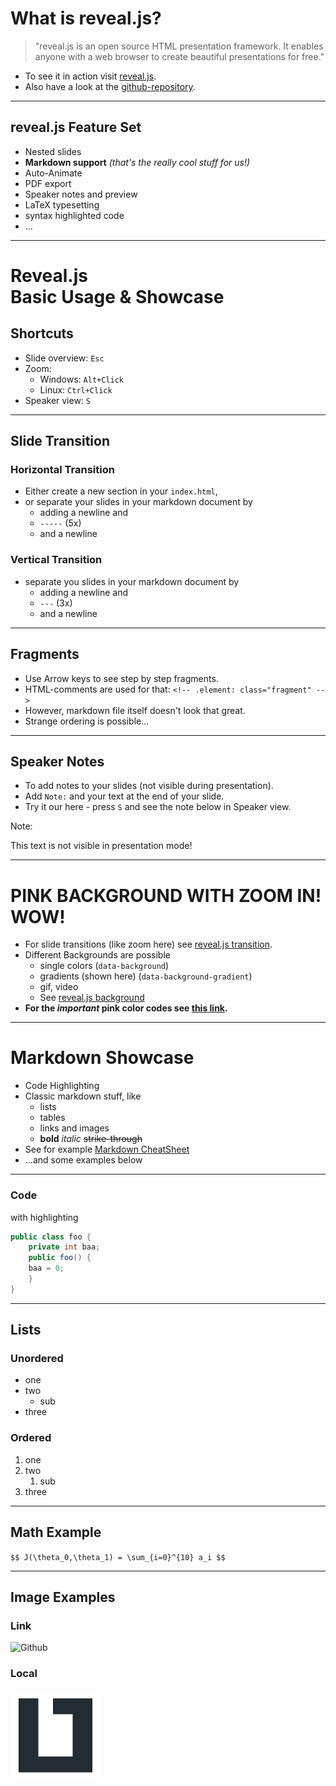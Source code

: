 # What is reveal.js?

> "reveal.js is an open source HTML presentation framework. It enables anyone with a web browser to create beautiful presentations for free."

- To see it in action visit [reveal.js](https://revealjs.com/).
- Also have a look at the [github-repository](https://github.com/hakimel/reveal.js).

---

## reveal.js Feature Set

- Nested slides
- **Markdown support** *(that's the really cool stuff for us!)*
- Auto-Animate
- PDF export
- Speaker notes and preview
- LaTeX typesetting
- syntax highlighted code
- ...

-----

# Reveal.js<br>Basic Usage & Showcase

## Shortcuts

- Slide overview: `Esc`
- Zoom:
  - Windows: `Alt+Click`
  - Linux: `Ctrl+Click`
- Speaker view: `S`

---

## Slide Transition

### Horizontal Transition

- Either create a new section in your `index.html`,
- or separate your slides in your markdown document by
  - adding a newline and  
  - `-----` (5x)
  - and a newline

### Vertical Transition

- separate you slides in your markdown document by
  - adding a newline and  
  - `---` (3x)
  - and a newline

---

## Fragments

- Use Arrow keys to see step by step fragments.
- HTML-comments are used for that: `<!-- .element: class="fragment" -->` <!-- .element: class="fragment" data-fragment-index="1" -->
- However, markdown file itself doesn't look that great. <!-- .element: class="fragment" data-fragment-index="3" -->
- Strange ordering is possible... <!-- .element: class="fragment" data-fragment-index="2" -->

---

## Speaker Notes

- To add notes to your slides (not visible during presentation).
- Add `Note:` and your text at the end of your slide.
- Try it our here - press `S` and see the note below in Speaker view.

Note:

This text is not visible in presentation mode!

---

<!-- .slide: data-background-gradient="linear-gradient(to bottom, #ff1493, #ffb6c1)" data-transition="zoom" -->

# PINK BACKGROUND WITH ZOOM IN! WOW!

- For slide transitions (like zoom here) see [reveal.js transition](https://revealjs.com/transitions/).
- Different Backgrounds are possible
  - single colors (`data-background`)
  - gradients (shown here) (`data-background-gradient`)
  - gif, video
  - See [reveal.js background](https://revealjs.com/backgrounds/)
- **For the *important* pink color codes see [this link](https://html-color.codes/pink).**

-----

# Markdown Showcase

- Code Highlighting
- Classic markdown stuff, like
  - lists
  - tables
  - links and images
  - **bold** *italic* ~~strike-through~~
- See for example [Markdown CheatSheet](https://github.com/adam-p/markdown-here/wiki/Markdown-Cheatsheet)
- ...and some examples below

---

### Code

with highlighting

```java [1-2|3|4]
public class foo {
    private int baa;
    public foo() {
    baa = 0;
    }
}
```

---

## Lists

### Unordered

- one
- two
  - sub
- three

### Ordered

1. one
1. two
   1. sub
1. three

---

## Math Example

`$$ J(\theta_0,\theta_1) = \sum_{i=0}^{10} a_i $$`

---

## Image Examples

### Link

![Github](https://pngimg.com/uploads/github/small/github_PNG67.png)

### Local

![LiTec-Logo](./assets/LiTec-Logo.jpg)
